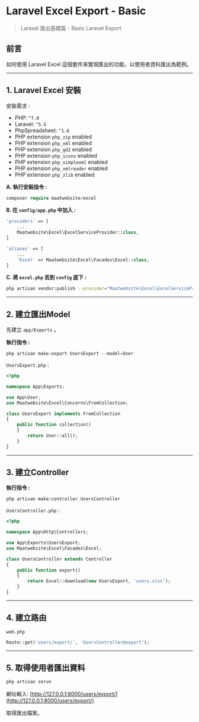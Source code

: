 # Laravel Excel Export - Basic


> Laravel 匯出基礎篇 - Basic Laravel Export

<!--more-->

## 前言

如何使用 Laravel Excel 這個套件來實現匯出的功能，以使用者資料匯出為範例。

---

## 1. Laravel Excel 安裝

安裝需求 :

* PHP: `^7.0`
* Laravel: `^5.5`
* PhpSpreadsheet: `^1.6`
* PHP extension `php_zip` enabled
* PHP extension `php_xml` enabled
* PHP extension `php_gd2` enabled
* PHP extension `php_iconv` enabled
* PHP extension `php_simplexml` enabled
* PHP extension `php_xmlreader` enabled
* PHP extension `php_zlib` enabled

**A. 執行安裝指令 :**

```php
composer require maatwebsite/excel
```

**B. 在 `config/app.php` 中加入 :**

```php
'providers' => [
    ...
    Maatwebsite\Excel\ExcelServiceProvider::class,
]
```

```php
'aliases' => [
    ...
    'Excel' => Maatwebsite\Excel\Facades\Excel::class,
]
```

**C. 將 `excel.php` 丟到 `config` 底下 :**

```bash
php artisan vendor:publish --provider="Maatwebsite\Excel\ExcelServiceProvider"
```

---

## 2. 建立匯出Model

先建立 `app/Exports` 。

**執行指令 :**

```php
php artisan make:export UsersExport --model=User
```

`UsersExport.php` :

```php
<?php

namespace App\Exports;

use App\User;
use Maatwebsite\Excel\Concerns\FromCollection;

class UsersExport implements FromCollection
{
    public function collection()
    {
        return User::all();
    }
}
```

---

## 3. 建立Controller

**執行指令 :**

```bash
php artisan make:controller UsersController
```

`UsersController.php` :

```php
<?php

namespace App\Http\Controllers;

use App\Exports\UsersExport;
use Maatwebsite\Excel\Facades\Excel;

class UsersController extends Controller 
{
    public function export() 
    {
        return Excel::download(new UsersExport, 'users.xlsx');
    }
}
```

---

## 4. 建立路由

`web.php`

```php
Route::get('users/export/', 'UsersController@export');
```

---

## 5. 取得使用者匯出資料


```bash
php artisan serve
```

網址輸入: [http://127.0.0.1:8000/users/export/](http://127.0.0.1:8000/users/export/)

取得匯出檔案。

